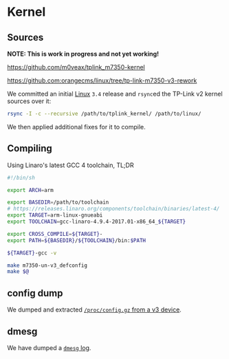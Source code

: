 # Kernel

## Sources

**NOTE: This is work in progress and not yet working!**

<https://github.com/m0veax/tplink_m7350-kernel>

<https://github.com:orangecms/linux/tree/tp-link-m7350-v3-rework>

We committed an initial [Linux](https://kernel.org) `3.4` release and `rsync`ed
the TP-Link v2 kernel sources over it:

```sh
rsync -I -c --recursive /path/to/tplink_kernel/ /path/to/linux/
```

We then applied additional fixes for it to compile.

## Compiling

Using Linaro's latest GCC 4 toolchain, TL;DR

```sh
#!/bin/sh

export ARCH=arm

export BASEDIR=/path/to/toolchain
# https://releases.linaro.org/components/toolchain/binaries/latest-4/
export TARGET=arm-linux-gnueabi
export TOOLCHAIN=gcc-linaro-4.9.4-2017.01-x86_64_${TARGET}

export CROSS_COMPILE=${TARGET}-
export PATH=${BASEDIR}/${TOOLCHAIN}/bin:$PATH

${TARGET}-gcc -v

make m7350-un-v3_defconfig
make $@
```

## config dump

We dumped and extracted [`/proc/config.gz` from a v3 device](config-v3).

## dmesg

We have dumped a [`dmesg` log](dmesg-v3.log).
